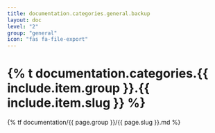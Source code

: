 ```yaml
---
title: documentation.categories.general.backup
layout: doc
level: "2"
group: "general"
icon: "fas fa-file-export"
---
```


# {% t documentation.categories.{{ include.item.group }}.{{ include.item.slug }} %}

{% tf documentation/{{ page.group }}/{{ page.slug }}.md %}
